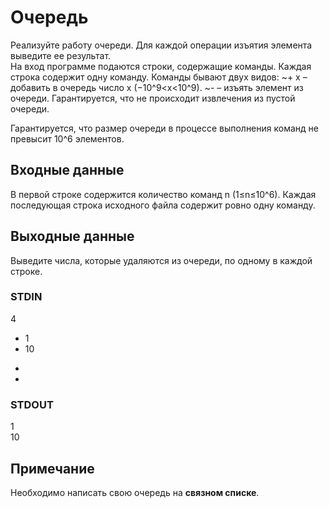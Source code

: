 # Очередь
Реализуйте работу очереди. Для каждой операции изъятия элемента выведите ее результат.  
На вход программе подаются строки, содержащие команды. Каждая строка содержит одну команду. Команды бывают двух видов:
~+ x – добавить в очередь число x (−10^9<x<10^9).
~- – изъять элемент из очереди. Гарантируется, что не происходит извлечения из пустой очереди.

Гарантируется, что размер очереди в процессе выполнения команд не превысит 10^6 элементов.

## Входные данные
В первой строке содержится количество команд n (1≤n≤10^6). Каждая последующая строка исходного файла содержит ровно одну команду.

## Выходные данные
Выведите числа, которые удаляются из очереди, по одному в каждой строке.

### STDIN
4  
+ 1  
+ 10  
-  
-

### STDOUT
1  
10

## Примечание
Необходимо написать свою очередь на __связном списке__.
